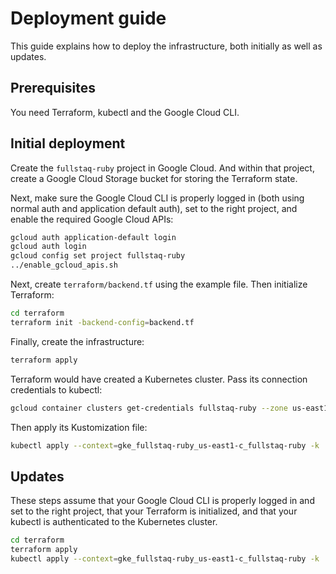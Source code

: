 # Deployment guide

This guide explains how to deploy the infrastructure, both initially as well as updates.

## Prerequisites

You need Terraform, kubectl and the Google Cloud CLI.

## Initial deployment

Create the `fullstaq-ruby` project in Google Cloud. And within that project, create a Google Cloud Storage bucket for storing the Terraform state.

Next, make sure the Google Cloud CLI is properly logged in (both using normal auth and application default auth), set to the right project, and enable the required Google Cloud APIs:

~~~bash
gcloud auth application-default login
gcloud auth login
gcloud config set project fullstaq-ruby
../enable_gcloud_apis.sh
~~~

Next, create `terraform/backend.tf` using the example file. Then initialize Terraform:

~~~bash
cd terraform
terraform init -backend-config=backend.tf
~~~

Finally, create the infrastructure:

~~~bash
terraform apply
~~~

Terraform would have created a Kubernetes cluster. Pass its connection credentials to kubectl:

~~~bash
gcloud container clusters get-credentials fullstaq-ruby --zone us-east1-c --project fullstaq-ruby
~~~

Then apply its Kustomization file:

~~~bash
kubectl apply --context=gke_fullstaq-ruby_us-east1-c_fullstaq-ruby -k ../kubernetes
~~~

## Updates

These steps assume that your Google Cloud CLI is properly logged in and set to the right project, that your Terraform is initialized, and that your kubectl is authenticated to the Kubernetes cluster.

~~~bash
cd terraform
terraform apply
kubectl apply --context=gke_fullstaq-ruby_us-east1-c_fullstaq-ruby -k ../kubernetes
~~~
